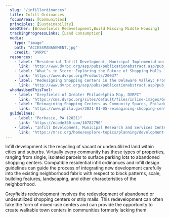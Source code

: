 ```yaml
---
  slug: "/infillordinances"
  title: Infill Ordinances                                              
  focusAreas: [Communities]
  principles: [Sustainability]
  seeOther: [Brownfields Redevelopment,Build Missing Middle Housing]
  trackingProgressLinks: [Land Consumption]
  media: 
    type: "image"
    path: "ACCESSMANAGEMENT.jpg"
    credit: "DVRPC"
  resources: 
    - label: "Residential Infill Development, Municipal Implementation Tool #004, DVRPC"
      link: "http://www.dvrpc.org/asp/pubs/publicationabstract.asp?pub_id=MIT004"
    - label: "What’s in Store: Exploring the Future of Shopping Malls in Greater Philadelphia, DVRPC"
      link: "https://www.dvrpc.org/Products/20037"
    - label: "Redesigning Shopping Centers in the Delaware Valley: From Greyfields to Community Assets, DVRPC"
      link: "http://www.dvrpc.org/asp/pubs/publicationabstract.asp?pub_id=05023"  
  whoHasUsedThisTool: 
    - label: "Greyfields of Greater Philadelphia Map, DVRPC"
      link: "https://cms.dvrpc.org/sites/default/files/inline-images/Greyfields%20of%20Greater%20Philadelphia_0.jpg"
    - label: "Reimagining Shopping Centers as Community Spaces, Philadelphia Department of Planning and Development"
      link: "https://www.phila.gov/2021-01-05-reimagining-shopping-centers-as-community-spaces/"
  guidelines: 
    - label: "Perkasie, PA (2021)"
      link: "https://ecode360.com/10782790"
    - label: "Infill Development, Municipal Research and Services Center (MRSC)"
      link: "https://mrsc.org/home/explore-topics/planning/development-types-and-land-uses/infill-development-completing-the-community-fabric.aspx#design"
---
```


Infill development is the recycling of vacant or underutilized land within cities and suburbs. Virtually every community has these types of properties, ranging from single, isolated parcels to surface parking lots to abandoned shopping centers. Compatible residential infill ordinances and infill design guidelines can guide the process of integrating new development carefully into the existing neighborhood fabric with respect to block patterns, scale, building features, landscaping, and other characteristics of the neighborhood.

Greyfields redevelopment involves the redevelopment of abandoned or underutilized shopping centers or strip malls. This redevelopment can often take the form of mixed-use centers and can provide the opportunity to create walkable town centers in communities formerly lacking them.
